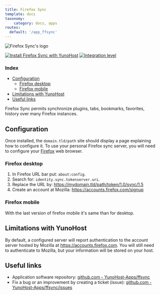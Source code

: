 ```yaml
---
title: Firefox Sync
template: docs
taxonomy:
    category: docs, apps
routes:
  default: '/app_ffsync'
---
```


![Firefox Sync's logo](image://ffsync_logo.png?width=80)

[![Install Firefox Sync with YunoHost](https://install-app.yunohost.org/install-with-yunohost.png)](https://install-app.yunohost.org/?app=ffsync) [![Integration level](https://dash.yunohost.org/integration/ffsync.svg)](https://dash.yunohost.org/appci/app/ffsync)

### Index

- [Configuration](#configuration)
  - [Firefox desktop](#firefox-desktop)
  - [Firefox mobile](#firefox-mobile)
- [Limitations with YunoHost](#limitations-with-yunohost)
- [Useful links](#useful-links)

Firefox Sync permits synchronize plugins, tabs, bookmarks, favorites, history over many Firefox instances.

## Configuration

Once installed, the `domain.tld/path` site should display a page explaining how to configure it.
To use your personal Firefox sync server, you will need to configure your [Firefox](https://www.mozilla.org/fr/firefox/new/) web browser.

### Firefox desktop

1. In Firefox URL bar put: `about:config`.
2. Search for: `identity.sync.tokenserver.uri`.
3. Replace the URL by: https://mydomain.tld/path/token/1.0/sync/1.5
4. Create an account at Mozilla: https://accounts.firefox.com/signup

### Firefox mobile

With the last version of firefox mobile it's same than for desktop.

## Limitations with YunoHost

By default, a configured server will report authentication to the account server hosted by Mozilla at https://accounts.firefox.com. You will still need to authenticate to Mozilla, but your information will be stored on your host.

## Useful links

+ Application software repository: [github.com - YunoHost-Apps/ffsync](https://github.com/YunoHost-Apps/ffsync_ynh)
+ Fix a bug or an improvement by creating a ticket (issue): [github.com - YunoHost-Apps/ffsync/issues](https://github.com/YunoHost-Apps/ffsync_ynh/issues)
